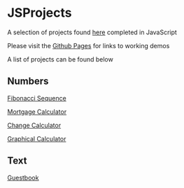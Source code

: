 # JSProjects
A selection of projects found [here](https://github.com/karan/Projects) completed in JavaScript

Please visit the [Github Pages](https://jsprojects.aharken.com/index.html) for links to working demos

A list of projects can be found below

##  Numbers

[Fibonacci Sequence](https://jsprojects.aharken.com/Numbers/Fibonacci/fibonacci.html)

[Mortgage Calculator](https://jsprojects.aharken.com/Numbers/Mortgage/mortgageCalc.html)

[Change Calculator](https://jsprojects.aharken.com/Numbers/Change/changeCalc.html)

[Graphical Calculator](https://jsprojects.aharken.com/Numbers/Calculator/calculator.html)

## Text

[Guestbook](https://jsprojects.aharken.com/Text/Guestbook/guestbook.html)